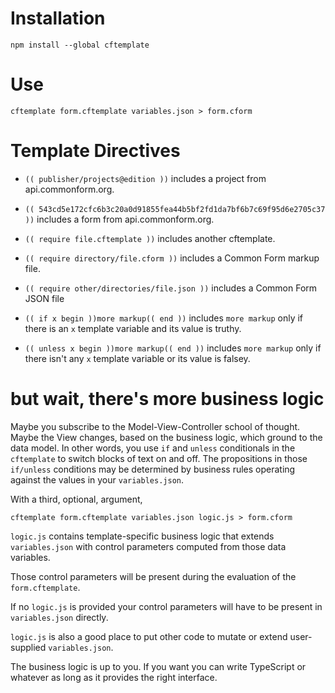 # Installation

```shell
npm install --global cftemplate
```

# Use

```shell
cftemplate form.cftemplate variables.json > form.cform
```

# Template Directives

- `(( publisher/projects@edition ))` includes a project from api.commonform.org.

- `(( 543cd5e172cfc6b3c20a0d91855fea44b5bf2fd1da7bf6b7c69f95d6e2705c37 ))` includes a form from api.commonform.org.

- `(( require file.cftemplate ))` includes another cftemplate.

- `(( require directory/file.cform ))` includes a Common Form markup file.

- `(( require other/directories/file.json ))` includes a Common Form JSON file

- `(( if x begin ))more markup(( end ))` includes `more markup` only if there is an `x` template variable and its value is truthy.

- `(( unless x begin ))more markup(( end ))` includes `more markup` only if there isn't any `x` template variable or its value is falsey.

# but wait, there's more business logic

Maybe you subscribe to the Model-View-Controller school of thought. Maybe the View changes, based on the business logic, which ground to the data model. In other words, you use `if` and `unless` conditionals in the `cftemplate` to switch blocks of text on and off. The propositions in those `if/unless` conditions may be determined by business rules operating against the values in your `variables.json`.

With a third, optional, argument,

```shell
cftemplate form.cftemplate variables.json logic.js > form.cform
```

`logic.js` contains template-specific business logic that extends `variables.json` with control parameters computed from those data variables.

Those control parameters will be present during the evaluation of the `form.cftemplate`.

If no `logic.js` is provided your control parameters will have to be present in `variables.json` directly.

`logic.js` is also a good place to put other code to mutate or extend user-supplied `variables.json`.

The business logic is up to you. If you want you can write TypeScript or whatever as long as it provides the right interface.


